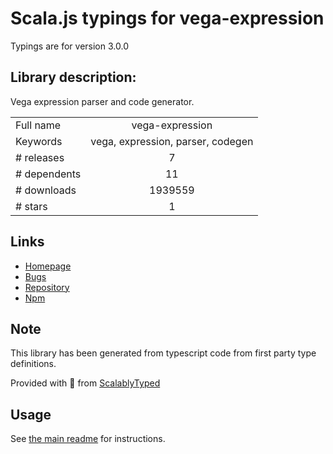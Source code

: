 
# Scala.js typings for vega-expression

Typings are for version 3.0.0

## Library description:
Vega expression parser and code generator.

|                    |                 |
| ------------------ | :-------------: |
| Full name          | vega-expression |
| Keywords           | vega, expression, parser, codegen |
| # releases         | 7 |
| # dependents       | 11 |
| # downloads        | 1939559 |
| # stars            | 1 |

## Links
- [Homepage](https://github.com/vega/vega#readme)
- [Bugs](https://github.com/vega/vega/issues)
- [Repository](https://github.com/vega/vega)
- [Npm](https://www.npmjs.com/package/vega-expression)
    


## Note
This library has been generated from typescript code from first party type definitions.

Provided with :purple_heart: from [ScalablyTyped](https://github.com/oyvindberg/ScalablyTyped)

## Usage
See [the main readme](../../readme.md) for instructions.


